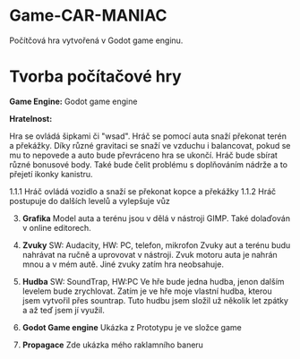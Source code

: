 # Game-CAR-MANIAC
Počítčová hra vytvořená v Godot game enginu.

# Tvorba počítačové hry

 __Game Engine:__ Godot game engine

__Hratelnost:__ 

Hra se ovládá šipkami či "wsad". Hráč se pomocí auta snaží překonat terén a překážky. Díky různé gravitaci se snaží ve vzduchu i balancovat, pokud se mu to nepovede a auto bude převráceno hra se ukončí. Hráč bude sbírat různé bonusové body. Také bude čelit problému s doplňováním nádrže a to přejetí ikonky kanistru.

1.1.1 Hráč ovládá vozidlo a snaží se překonat kopce a překážky
1.1.2 Hráč postupuje do dalších levelů a vylepšuje vůz

3. __Grafika__
Model auta a terénu jsou v dělá v nástroji GIMP. Také dolaďován v online editorech.   

4. __Zvuky__
SW: Audacity, HW: PC, telefon, mikrofon
Zvuky aut a terénu budu nahrávat na ručně a uprovovat v nástroji.
Zvuk motoru auta je nahrán mnou a v mém autě. Jiné zvuky zatím hra neobsahuje.

5. __Hudba__
SW: SoundTrap, HW:PC
Ve hře bude jedna hudba, jenon dalším levelem bude zrychlovat.
Zatím je ve hře moje vlastní hudba, kterou jsem vytvořil přes sountrap. Tuto hudbu jsem složil už několik let zpátky a až teď jsem jí využil.

6. __Godot Game engine__
Ukázka z Prototypu je ve složce game

7. __Propagace__
Zde ukázka mého raklamního baneru
